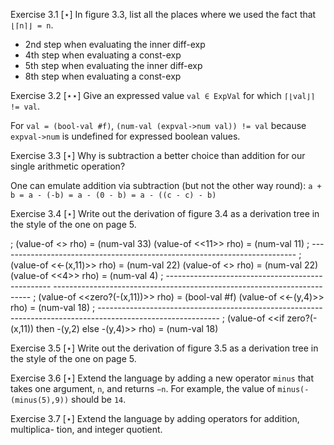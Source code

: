 Exercise 3.1 [⋆] In figure 3.3, list all the places where we used the fact that `⌊⌈n⌉⌋ = n`.

* 2nd step when evaluating the inner diff-exp
* 4th step when evaluating a const-exp
* 5th step when evaluating the inner diff-exp
* 8th step when evaluating a const-exp

Exercise 3.2 [⋆⋆] Give an expressed value `val ∈ ExpVal` for which `⌈⌊val⌋⌉ != val`.

For `val = (bool-val #f)`, `(num-val (expval->num val)) != val` because
`expval->num` is undefined for expressed boolean values.

Exercise 3.3 [⋆] Why is subtraction a better choice than addition for our single arithmetic operation?

One can emulate addition via subtraction (but not the other way round): `a + b = a - (-b) = a - (0 - b) = a - ((c - c) - b)`

Exercise 3.4 [⋆] Write out the derivation of figure 3.4 as a derivation tree in the style of the one on page 5.

; (value-of <<x>> rho) = (num-val 33)   (value-of <<11>> rho) = (num-val 11)
; --------------------------------------------------------------------------
;                 (value-of <<-(x,11)>> rho) = (num-val 22)       (value-of <<y>> rho) = (num-val 22)   (value-of <<4>> rho) = (num-val 4)
;             -------------------------------------------------   ------------------------------------------------------------------------
;             (value-of <<zero?(-(x,11))>> rho) = (bool-val #f)                   (value-of <<-(y,4)>> rho) = (num-val 18)
;             ------------------------------------------------------------------------------------------------------------
;                             (value-of <<if zero?(-(x,11)) then -(y,2) else -(y,4)>> rho) = (num-val 18)

Exercise 3.5 [⋆] Write out the derivation of figure 3.5 as a derivation tree in the style of the one on page 5.

Exercise 3.6 [⋆] Extend the language by adding a new operator `minus` that takes one argument, `n`, and returns `−n`. For example, the value of `minus(-(minus(5),9))` should be `14`.



Exercise 3.7 [⋆] Extend the language by adding operators for addition, multiplica- tion, and integer quotient.
